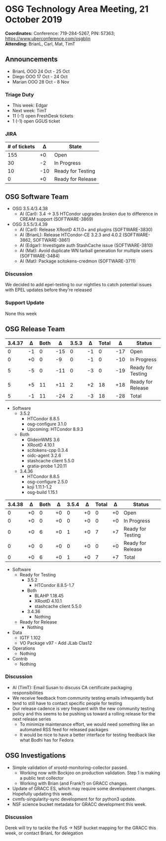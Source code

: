 # OSG Technology Area Meeting, 21 October 2019

**Coordinates:** Conference: 719-284-5267, PIN: 57363; <https://www.uberconference.com/osgblin>  
**Attending:** BrianL, Carl, Mat, TimT


## Announcements

-   BrianL OOO 24 Oct - 25 Oct
-   Diego OOO 17 Oct - 24 Oct
-   Marian OOO 28 Oct - 8 Nov


### Triage Duty

-   This week: Edgar
-   Next week: TimT
-   11 (-1) open FreshDesk tickets
-   1 (-1) open GGUS ticket


### JIRA

| # of tickets | &Delta; | State             |
|------------ |------- |----------------- |
| 155          | +0      | Open              |
| 30           | -2      | In Progress       |
| 10           | -10     | Ready for Testing |
| 0            | +0      | Ready for Release |


## OSG Software Team

-   OSG 3.5.4/3.4.38  
    -   AI (Carl): 3.4 -> 3.5 HTCondor upgrades broken due to difference in CREAM support (SOFTWARE-3869)
-   OSG 3.5.5/3.4.39  
    -   AI (Carl): Release XRootD 4.11.0+ and plugins (SOFTWARE-3830)
    -   AI (BrianL): Release HTCondor-CE 3.2.3 and 4.0.2 (SOFTWARE-3862, SOFTWARE-3861)
    -   AI (Edgar): Investigate auth StashCache issue (SOFTWARE-3810)
    -   AI (Mat): Avoid duplicate WN tarball generation for multiple users (SOFTWARE-3484)
    -   AI (Mat): Package scitokens-credmon (SOFTWARE-3711)


### Discussion

We decided to add epel-testing to our nightlies to catch potential issues with EPEL updates before they're released


### Support Update

None this week


## OSG Release Team

| 3.4.37 | &Delta; | Both | &Delta; | 3.5.3 | &Delta; | Total | &Delta; | Status            |
| ------ | ------- | ---- | ------- | ----- | ------- | ----- | ------- | ----------------- |
| 0      | -1      | 0    | -15     | 0     | -1      | 0     | -17     | Open              |
| 0      | +0      | 0    | -9      | 0     | -1      | 0     | -10     | In Progress       |
| 5      | -5      | 0    | -11     | 0     | -3      | 0     | -19     | Ready for Testing |
| 5      | +5      | 11   | +11     | 2     | +2      | 18    | +18     | Ready for Release |
| 5      | -1      | 11   | -24     | 2     | -3      | 18    | -28     | Total             |

-   Software  
    -   3.5.2  
        -   HTCondor 8.8.5
        -   osg-configure 3.1.0
        -   Upcoming: HTCondor 8.9.3
    -   Both  
        -   GlideinWMS 3.6
        -   XRootD 4.10.1
        -   scitokens-cpp 0.3.4
        -   oidc-agent 3.2.6
        -   stashcache client 5.5.0
        -   gratia-probe 1.20.11
    -   3.4.36  
        -   HTCondor 8.8.5
        -   osg-configure 2.5.0
        -   koji 1.11.1-1.2
        -   osg-build 1.15.1

| 3.4.38 | &Delta; | Both | &Delta; | 3.5.4 | &Delta; | Total | &Delta; | Status            |
| ------ | ------- | ---- | ------- | ----- | ------- | ----- | ------- | ----------------- |
| 0      | +0      | 0    | +0      | 0     | +0      | 0     | +0      | Open              |
| 0      | +0      | 0    | +0      | 0     | +0      | 0     | +0      | In Progress       |
| 0      | +0      | 6    | +0      | 1     | +0      | 7     | +7      | Ready for Testing |
| 0      | +0      | 0    | +0      | 0     | +0      | 0     | +0      | Ready for Release |
| 0      | +0      | 6    | +0      | 1     | +0      | 7     | +7      | Total             |

-   Software  
    -   Ready for Testing  
        -   3.5.2  
            -   HTCondor 8.8.5-1.7
        -   Both  
            -   BLAHP 1.18.45
            -   XRootD 4.10.1
            -   stashcache client 5.5.0
        -   3.4.36  
            -   Nothing
    -   Ready for Release  
        -   Nothing
-   Data  
    -   IGTF 1.102
    -   VO Package v97 - Add JLab Clas12
-   Operations  
    -   Nothing
-   Contrib  
    -   Nothing


### Discussion

-   AI (TimT): Email Susan to discuss CA certificate packaging responsibilities
-   We receive feedback from community testing emails infrequently but tend to still have to contact specific people for testing
-   Our release cadence is very frequent with the new community testing policy and this seems to be pushing us toward a rolling release for the next release series
    -   To minimize maintenance effort, we would need something like an automated RSS feed for released packages
    -   It would be nice to have a better interface for testing feedback like what Bodhi has for Fedora


## OSG Investigations

-   Simple validation of xrootd-monitoring-collector passed.  
    -   Working now with Bockjoo on production validation.  Step 1 is making a public test collector
    -   Working with Brian (and Frank?) on GRACC changes.
-   Update of GRACC ES, which may require some development changes.  Hopefully updating this week.
-   cvmfs-singularity-sync development for for python3 update.
-   NSF science bucket metadata for GRACC development this week.


### Discussion

Derek will try to tackle the FoS -> NSF bucket mapping for the GRACC this week, or contact BrianL for delegation

